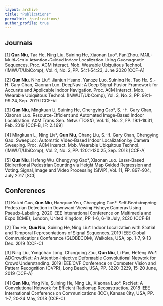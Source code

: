 ```yaml
---
layout: archive
title: "Publications"
permalink: /publications/
author_profile: true
---
```



## Journals

[1] **Qun Niu**, Tao He, Ning Liu, Suining He, Xiaonan Luo*, Fan Zhou. MAIL: Multi-Scale Attention-Guided Indoor Localization Using Geomagnetic Sequences.  Proc. ACM Interact. Mob. Wearable Ubiquitous Technol. (IMWUT/UbiComp), Vol. 4, No. 2, PP. 54:1-54:23, June 2020 [CCF-A] 

[2] **Qun Niu**, Ning Liu*, Jianjun Huang, Yangze Luo, Suining He, Tao He, S.-H. Gary Chan, Xiaonan Luo. DeepNavi: A Deep Signal-Fusion Framework for Accurate and Applicable Indoor Navigation.  Proc. ACM Interact. Mob. Wearable Ubiquitous Technol. (IMWUT/UbiComp), Vol. 3, No. 3, PP. 99:1-99:24, Sep. 2019 [CCF-A]

[3] **Qun Niu**, Mingkuan Li, Suining He, Chengying Gao*, S. -H. Gary Chan, Xiaonan Luo. Resource-Efficient and Automated Image-Based Indoor Localization.  ACM Trans. Sen. Netw. (TOSN), Vol. 15, No. 2, PP. 19:1-19:31, Feb. 2019 [CCF-B, IF: 2.469]

[4] Mingkuan Li, Ning Liu*, **Qun Niu**, Chang Liu, S.-H. Gary Chan, Chengying Gao. SweepLoc: Automatic Video-Based Indoor Localization by Camera Sweeping.  Proc. ACM Interact. Mob. Wearable Ubiquitous Technol. (IMWUT/UbiComp), Vol. 2, No. 3, PP. 120:1-120:25, Sep. 2018 [CCF-A]

[5] **Qun Niu**, Hefeng Wu, Chengying Gao*, Xiaonan Luo. Laser-Based Bidirectional Pedestrian Counting via Height Map Guided Regression and Voting.  Signal, Image and Video Processing (SIViP), Vol. 11, PP. 897–904, July 2017 [SCI]



## Conferences

[1] Kaishi Gao, **Qun Niu**, Haoquan You, Chengying Gao*. Self-Bootstrapping Pedestrian Detection in Downward-Viewing Fisheye Cameras Using Pseudo-Labeling.  2020 IEEE International Conference on Multimedia and Expo (ICME), London, United Kingdom, PP. 1-6, 6-10 July, 2020  (CCF-B)

[2] Tao He, **Qun Niu**, Suining He, Ning Liu*. Indoor Localization with Spatial and Temporal Representations of Signal Sequences.  2019 IEEE Global Communications Conference (GLOBECOM), Waikoloa, USA, pp. 1-7, 9-13 Dec. 2019 (CCF-C)

[3] Ning Liu, Yongchao Long, Changqing Zou, **Qun Niu**, Li Pan, Hefeng Wu*. ADCrowdNet: An Attention-Injective Deformable Convolutional Network for Crowd Understanding.  2019 IEEE/CVF Conference on Computer Vision and Pattern Recognition (CVPR), Long Beach, USA, PP. 3220-3229, 15-20 June, 2019 (CCF-A)

[4] **Qun Niu**, Ying Nie, Suining He, Ning Liu, Xiaonan Luo*. RecNet: A Convolutional Network for Efficient Radiomap Reconstruction.  2018 IEEE International Conference on Communications (ICC), Kansas City, USA, PP. 1-7, 20-24 May, 2018 (CCF-C)
